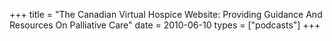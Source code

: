 +++
title = "The Canadian Virtual Hospice Website: Providing Guidance And Resources On Palliative Care"
date = 2010-06-10
types = ["podcasts"]
+++
